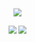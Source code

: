 <h1 align="center">
    <img src="https://readme-typing-svg.herokuapp.com/?font=Righteous&size=35&center=true&vCenter=true&width=500&height=70&duration=4000&lines=WELCOME!+👋;+I'm+Huy+Dang!;" />
</h1>
<div align="center">
    <img src="https://skillicons.dev/icons?i=bootstrap,html,css,vscode,github,postman,git,vercel" />
    <img src="https://skillicons.dev/icons?i=nodejs,javascript,express,mongodb,pug,cloudinary,docker" /><br>
</div>
